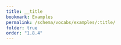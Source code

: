 ```yaml
---
title: __title
bookmark: Examples
permalink: /schema/vocabs/examples/:title/
folder: true
order: "1.8.4"
---
```

